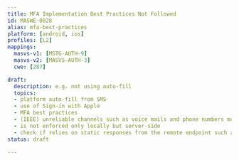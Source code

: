 ```yaml
---
title: MFA Implementation Best Practices Not Followed
id: MASWE-0028
alias: mfa-best-practices
platform: [android, ios]
profiles: [L2]
mappings:
  masvs-v1: [MSTG-AUTH-9]
  masvs-v2: [MASVS-AUTH-3]
  cwe: [287]

draft:
  description: e.g. not using auto-fill
  topics:
  - platform auto-fill from SMS
  - use of Sign-in with Apple
  - MFA best practices
  - (IEEE) unreliable channels such as voice mails and phone numbers must be avoided
  - is not enforced only locally but server-side
  - check if relies on static responses from the remote endpoint such as `"message":"Success"`
status: draft

---
```


